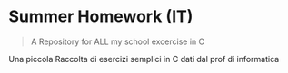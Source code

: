 # Summer Homework (IT)
> A Repository for ALL my school excercise in C

Una piccola Raccolta di esercizi semplici in C dati dal prof di informatica
